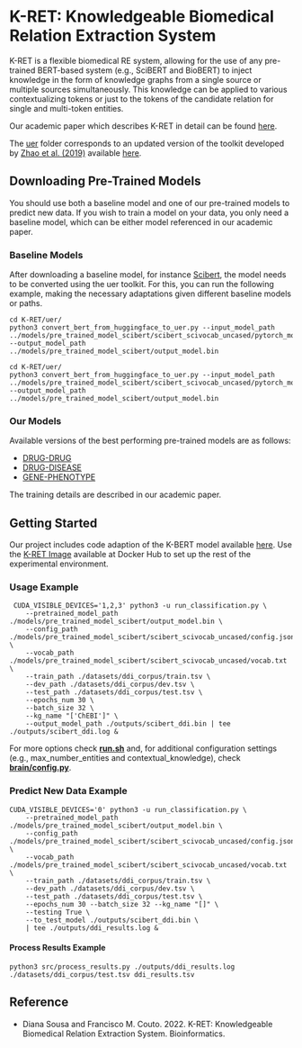 # K-RET: Knowledgeable Biomedical Relation Extraction System

K-RET is a flexible biomedical RE system, allowing for the use of any pre-trained BERT-based system (e.g., SciBERT and BioBERT) to inject knowledge in the form of knowledge graphs from a single source or multiple sources simultaneously. This knowledge can be applied to various contextualizing tokens or just to the tokens of the candidate relation for single and multi-token entities.

Our academic paper which describes K-RET in detail can be found [here](https://academic.oup.com/bioinformatics/advance-article/doi/10.1093/bioinformatics/btad174/7108769).

The [uer](/uer/) folder corresponds to an updated version of the toolkit developed by [Zhao et al. (2019)](https://aclanthology.org/D19-3041) available [here](https://github.com/dbiir/UER-py). 

## Downloading Pre-Trained Models

You should use both a baseline model and one of our pre-trained models to predict new data. If you wish to train a model on your data, you only need a baseline model, which can be either model referenced in our academic paper. 

### Baseline Models

After downloading a baseline model, for instance [Scibert](https://huggingface.co/allenai/scibert_scivocab_uncased/tree/main), the model needs to be converted using the uer toolkit. For this, you can run the following example, making the necessary adaptations given different baseline models or paths. 

````
cd K-RET/uer/
python3 convert_bert_from_huggingface_to_uer.py --input_model_path ../models/pre_trained_model_scibert/scibert_scivocab_uncased/pytorch_model.bin --output_model_path ../models/pre_trained_model_scibert/output_model.bin
````

````
cd K-RET/uer/
python3 convert_bert_from_huggingface_to_uer.py --input_model_path ../models/pre_trained_model_scibert/scibert_scivocab_uncased/pytorch_model.bin --output_model_path ../models/pre_trained_model_scibert/output_model.bin
````

### Our Models

Available versions of the best performing pre-trained models are as follows:

* [DRUG-DRUG](https://drive.google.com/drive/folders/1-XRHAz1IY5C1L5GMqKrKWxEnwIVfhU-d?usp=sharing)
* [DRUG-DISEASE](https://drive.google.com/drive/folders/10fIQlKdJEJk-C4bQkB4WkNfk0gmcgKXx?usp=sharing)
* [GENE-PHENOTYPE](https://drive.google.com/drive/folders/1GR67jrAC9jxwliPdGFvUUSolWcpvhKlO?usp=sharing)

The training details are described in our academic paper.

## Getting Started

Our project includes code adaption of the K-BERT model available [here](https://github.com/autoliuweijie/K-BERT).
Use the [K-RET Image](https://hub.docker.com/r/dpavot/kret) available at Docker Hub to set up the rest of the experimental environment.

### Usage Example

````
 CUDA_VISIBLE_DEVICES='1,2,3' python3 -u run_classification.py \
    --pretrained_model_path ./models/pre_trained_model_scibert/output_model.bin \
    --config_path ./models/pre_trained_model_scibert/scibert_scivocab_uncased/config.json \
    --vocab_path ./models/pre_trained_model_scibert/scibert_scivocab_uncased/vocab.txt \
    --train_path ./datasets/ddi_corpus/train.tsv \
    --dev_path ./datasets/ddi_corpus/dev.tsv \
    --test_path ./datasets/ddi_corpus/test.tsv \
    --epochs_num 30 \
    --batch_size 32 \
    --kg_name "['ChEBI']" \
    --output_model_path ./outputs/scibert_ddi.bin | tee ./outputs/scibert_ddi.log &
````

For more options check [**run.sh**](/run.sh) and, for additional configuration settings (e.g., max_number_entities and contextual_knowledge), check [**brain/config.py**](/brain/config.py).

### Predict New Data Example

````
CUDA_VISIBLE_DEVICES='0' python3 -u run_classification.py \
    --pretrained_model_path ./models/pre_trained_model_scibert/output_model.bin \
    --config_path ./models/pre_trained_model_scibert/scibert_scivocab_uncased/config.json \
    --vocab_path ./models/pre_trained_model_scibert/scibert_scivocab_uncased/vocab.txt \
    --train_path ./datasets/ddi_corpus/train.tsv \
    --dev_path ./datasets/ddi_corpus/dev.tsv \
    --test_path ./datasets/ddi_corpus/test.tsv \
    --epochs_num 30 --batch_size 32 --kg_name "[]" \
    --testing True \
    --to_test_model ./outputs/scibert_ddi.bin \
    | tee ./outputs/ddi_results.log &
````

#### Process Results Example

````
python3 src/process_results.py ./outputs/ddi_results.log ./datasets/ddi_corpus/test.tsv ddi_results.tsv
````

## Reference

- Diana Sousa and Francisco M. Couto. 2022. K-RET: Knowledgeable Biomedical Relation Extraction System. Bioinformatics.
